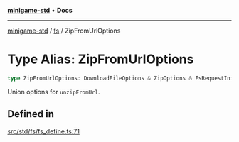 [**minigame-std**](../../../README.md) • **Docs**

***

[minigame-std](../../../README.md) / [fs](../README.md) / ZipFromUrlOptions

# Type Alias: ZipFromUrlOptions

```ts
type ZipFromUrlOptions: DownloadFileOptions & ZipOptions & FsRequestInit;
```

Union options for `unzipFromUrl`.

## Defined in

[src/std/fs/fs\_define.ts:71](https://github.com/JiangJie/minigame-std/blob/22787d0fd0cff776ed579de48ccf7523d9e4ce53/src/std/fs/fs_define.ts#L71)
